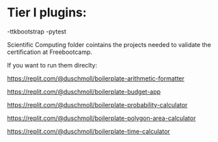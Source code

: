 # Tier I plugins:

-ttkbootstrap
-pytest

Scientific Computing folder cointains the projects needed to validate the certification at Freebootcamp.

If you want to run them direclty:

https://replit.com/@duschmoll/boilerplate-arithmetic-formatter

https://replit.com/@duschmoll/boilerplate-budget-app

https://replit.com/@duschmoll/boilerplate-probability-calculator

https://replit.com/@duschmoll/boilerplate-polygon-area-calculator

https://replit.com/@duschmoll/boilerplate-time-calculator

